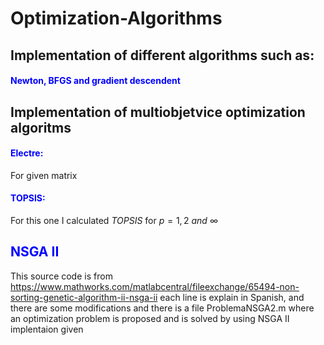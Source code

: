 # Optimization-Algorithms


## Implementation of different algorithms such as:


#### <span style="color:Blue"> Newton, BFGS and gradient descendent


## Implementation of multiobjetvice optimization algoritms

#### <span style="color:Blue"> Electre:

For given matrix

#### <span style="color:Blue"> TOPSIS:

For this one I calculated $TOPSIS$ for $p=1,2\ and\ \infty$

## <span style="color:Blue"> NSGA II

This source code is from https://www.mathworks.com/matlabcentral/fileexchange/65494-non-sorting-genetic-algorithm-ii-nsga-ii
each line is explain in Spanish, and there are some modifications and there is a file ProblemaNSGA2.m where an optimization problem is proposed and is solved by using
NSGA II implentaion given
